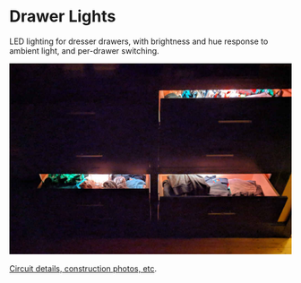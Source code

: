 # Drawer Lights

LED lighting for dresser drawers, with brightness and hue response to ambient light, and per-drawer switching.

![completed, dark room](frontcompleteddark.jpg)

[Circuit details, construction photos, etc](http://www.markfickett.com/stuff/artPage.php?id=396).
